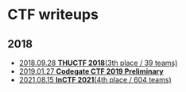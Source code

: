 # CTF writeups

## 2018

* [2018.09.28 **THUCTF 2018**(3th place / 39 teams)](2018-09-28-thuctf2018)
* [2019.01.27 **Codegate CTF 2019 Preliminary**](2019-01-27-codegate2019)
* [2021.08.15 **InCTF 2021**(4th place / 604 teams)](2021-08-15-inctf2021)
